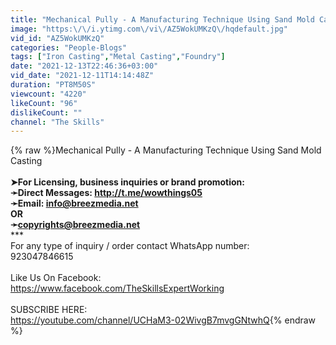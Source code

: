```yaml
---
title: "Mechanical Pully - A Manufacturing Technique Using Sand Mold Casting"
image: "https:\/\/i.ytimg.com\/vi\/AZ5WokUMKzQ\/hqdefault.jpg"
vid_id: "AZ5WokUMKzQ"
categories: "People-Blogs"
tags: ["Iron Casting","Metal Casting","Foundry"]
date: "2021-12-13T22:46:36+03:00"
vid_date: "2021-12-11T14:14:48Z"
duration: "PT8M50S"
viewcount: "4220"
likeCount: "96"
dislikeCount: ""
channel: "The Skills"
---
```

{% raw %}Mechanical Pully - A Manufacturing Technique Using Sand Mold Casting<br />******************************<br />➤For Licensing, business inquiries or brand promotion:<br />➛Direct Messages: <a rel="nofollow" target="blank" href="http://t.me/wowthings05">http://t.me/wowthings05</a><br />➛Email: info@breezmedia.net<br />OR<br />➛copyrights@breezmedia.net<br />*********************************<br />For any type of inquiry / order contact WhatsApp number:<br />923047846615<br /><br />Like Us On Facebook:<br /><a rel="nofollow" target="blank" href="https://www.facebook.com/TheSkillsExpertWorking">https://www.facebook.com/TheSkillsExpertWorking</a><br /><br />SUBSCRIBE HERE:<br /><a rel="nofollow" target="blank" href="https://youtube.com/channel/UCHaM3-02WivgB7mvgGNtwhQ">https://youtube.com/channel/UCHaM3-02WivgB7mvgGNtwhQ</a>{% endraw %}
